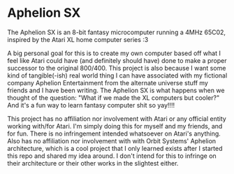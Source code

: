 # Aphelion SX
The Aphelion SX is an 8-bit fantasy microcomputer running a 4MHz 65C02, inspired by the Atari XL home computer series :3

A big personal goal for this is to create my own computer based off what I feel like Atari could have (and definitely should have) done to make a proper successor to the original 800/400. This project is also because I want some kind of tangible(-ish) real world thing I can have associated with my fictional company Aphelion Entertainment from the alternate universe stuff my friends and I have been writing. The Aphelion SX is what happens when we thought of the question: "What if we made the XL computers but cooler?" And it's a fun way to learn fantasy computer shit so yay!!!!

This project has no affiliation nor involvement with Atari or any official entity working with/for Atari. I'm simply doing this for myself and my friends, and for fun. There is no infringement intended whatsoever on Atari's anything. Also has no affiliation nor involvement with with Orbit Systems' Aphelion architecture, which is a cool project that I only learned exists after I started this repo and shared my idea around. I don't intend for this to infringe on their architecture or their other works in the slightest either.
